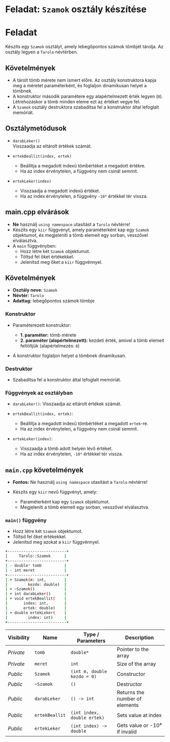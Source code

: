 # Feladat: `Szamok` osztály készítése

# Feladat

Készíts egy `Szamok` osztályt, amely lebegőpontos számok tömbjét tárolja. Az osztály legyen a `Tarolo` névtérben.

## Követelmények

- A tárolt tömb mérete nem ismert előre. Az osztály konstruktora kapja meg a méretet paraméterként, és foglaljon dinamikusan helyet a tömbnek.
- A konstruktor második paramétere egy alapértelmezett érték legyen (`0`). Létrehozáskor a tömb minden eleme ezt az értéket vegye fel.
- A `Szamok` osztály destruktora szabadítsa fel a konstruktor által lefoglalt memóriát.

## Osztálymetódusok

- `darabLeker()`  
  Visszaadja az eltárolt értékek számát.

- `ertekBeallit(index, ertek)`  
  - Beállítja a megadott indexű tömbértéket a megadott értékre.  
  - Ha az index érvénytelen, a függvény nem csinál semmit.

- `ertekLeker(index)`  
  - Visszaadja a megadott indexű értéket.  
  - Ha az index érvénytelen, a függvény `-10⁸` értékkel tér vissza.

## main.cpp elvárások

- **Ne** használj `using namespace` utasítást a `Tarolo` névtérre!
- Készíts egy `kiir` függvényt, amely paraméterként kap egy `Szamok` objektumot, és megjeleníti a tömb elemeit egy sorban, vesszővel elválasztva.
- A `main` függvényben:
  - Hozz létre két `Szamok` objektumot.
  - Töltsd fel őket értékekkel.
  - Jelenítsd meg őket a `kiir` függvénnyel.


## Követelmények

* **Osztály neve:** `Szamok`
* **Névtér:** `Tarolo`
* **Adattag:** lebegőpontos számok tömbje

### Konstruktor

* Paraméterezett konstruktor:

  * **1. paraméter:** tömb mérete
  * **2. paraméter (alapértelmezett):** kezdeti érték, amivel a tömb elemeit feltöltjük (alapértelmezés: `0`)
* A konstruktor foglaljon helyet a tömbnek dinamikusan.

### Destruktor

* Szabadítsa fel a konstruktor által lefoglalt memóriát.

### Függvények az osztályban

* `darabLeker()`:
  Visszaadja az eltárolt értékek számát.

* `ertekBeallit(index, ertek)`:

  * Beállítja a megadott indexű tömbértéket a megadott `ertek`-re.
  * Ha az index érvénytelen, a függvény nem csinál semmit.

* `ertekLeker(index)`:

  * Visszaadja a tömb adott helyén lévő értéket.
  * Ha az index érvénytelen, `-10⁸` értékkel tér vissza.

## `main.cpp` követelmények

* **Fontos:** Ne használj `using namespace` utasítást a `Tarolo` névtérre!
* Készíts egy `kiir` nevű függvényt, amely:

  * Paraméterként kap egy `Szamok` objektumot.
  * Megjeleníti a tömb elemeit egy sorban, vesszővel elválasztva.

### `main()` függvény

* Hozz létre két `Szamok` objektumot.
* Töltsd fel őket értékekkel.
* Jelenítsd meg azokat a `kiir` függvénnyel.

 ```bash
 +--------------------------+
|     Tarolo::Szamok      |
+--------------------------+
| - double* tomb          |
| - int meret             |
+--------------------------+
| + Szamok(m: int,        |
|         kezdo: double)  |
| + ~Szamok()             |
| + int darabLeker()      |
| + void ertekBeallit(    |
|       index: int,       |
|       ertek: double)    |
| + double ertekLeker(    |
|         index: int)     |
+--------------------------+
```

| Visibility | Name             | Type / Parameters                  | Description                     |
|------------|------------------|------------------------------------|---------------------------------|
| *Private*  | `tomb`           | `double*`                          | Pointer to the array            |
| *Private*  | `meret`          | `int`                              | Size of the array               |
| *Public*   | `Szamok`         | `(int m, double kezdo = 0)`        | Constructor                     |
| *Public*   | `~Szamok`        | `()`                               | Destructor                      |
| *Public*   | `darabLeker`     | `() -> int`                        | Returns the number of elements |
| *Public*   | `ertekBeallit`   | `(int index, double ertek)`        | Sets value at index             |
| *Public*   | `ertekLeker`     | `(int index) -> double`            | Gets value or -10⁸ if invalid  |

